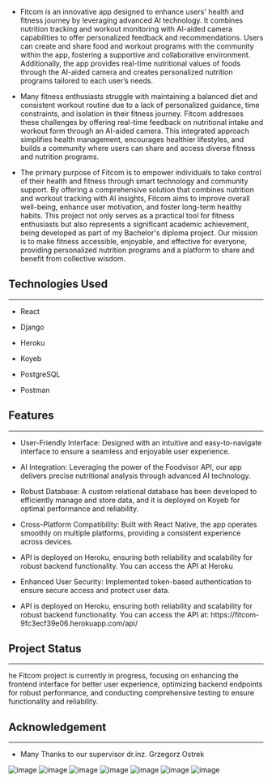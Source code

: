 <ul>
<li>Fitcom is an innovative app designed to enhance users' health and fitness journey by leveraging advanced AI technology. It combines nutrition tracking and workout monitoring with AI-aided camera capabilities to offer personalized feedback and recommendations. Users can create and share food and workout programs with the community within the app, fostering a supportive and collaborative environment. Additionally, the app provides real-time nutritional values of foods through the AI-aided camera and creates personalized nutrition programs tailored to each user’s needs.</li>
</ul><ul>
<li>Many fitness enthusiasts struggle with maintaining a balanced diet and consistent workout routine due to a lack of personalized guidance, time constraints, and isolation in their fitness journey. Fitcom addresses these challenges by offering real-time feedback on nutritional intake and workout form through an AI-aided camera. This integrated approach simplifies health management, encourages healthier lifestyles, and builds a community where users can share and access diverse fitness and nutrition programs.</li>
</ul><ul>
<li>The primary purpose of Fitcom is to empower individuals to take control of their health and fitness through smart technology and community support. By offering a comprehensive solution that combines nutrition and workout tracking with AI insights, Fitcom aims to improve overall well-being, enhance user motivation, and foster long-term healthy habits. This project not only serves as a practical tool for fitness enthusiasts but also represents a significant academic achievement, being developed as part of my Bachelor's diploma project. Our mission is to make fitness accessible, enjoyable, and effective for everyone, providing personalized nutrition programs and a platform to share and benefit from collective wisdom.</li>
</ul><h2>Technologies Used</h2>
<hr><ul>
<li>React</li>
</ul><ul>
<li>Django</li>
</ul><ul>
<li>Heroku</li>
</ul><ul>
<li>Koyeb</li>
</ul><ul>
<li>PostgreSQL</li>
</ul><ul>
<li>Postman</li>
</ul><h2>Features</h2>
<hr><ul>
<li>User-Friendly Interface: Designed with an intuitive and easy-to-navigate interface to ensure a seamless and enjoyable user experience.</li>
</ul><ul>
<li>AI Integration: Leveraging the power of the Foodvisor API, our app delivers precise nutritional analysis through advanced AI technology.</li>
</ul><ul>
<li>Robust Database: A custom relational database has been developed to efficiently manage and store data, and it is deployed on Koyeb for optimal performance and reliability.</li>
</ul><ul>
<li>Cross-Platform Compatibility: Built with React Native, the app operates smoothly on multiple platforms, providing a consistent experience across devices.</li>
</ul><ul>
<li>API is deployed on Heroku, ensuring both reliability and scalability for robust backend functionality. You can access the API at Heroku</li>
</ul><ul>
<li>Enhanced User Security: Implemented token-based authentication to ensure secure access and protect user data.</li>
</ul><ul>
<li>API is deployed on Heroku, ensuring both reliability and scalability for robust backend functionality. You can access the API at: https://fitcom-9fc3ecf39e06.herokuapp.com/api/</li>
</ul><h2>Project Status</h2>
<hr><p>he Fitcom project is currently in progress, focusing on enhancing the frontend interface for better user experience, optimizing backend endpoints for robust performance, and conducting comprehensive testing to ensure functionality and reliability.</p><h2>Acknowledgement</h2>
<hr><ul>
<li>Many Thanks to our supervisor dr.inz. Grzegorz Ostrek</li>
</ul>

![image](https://github.com/user-attachments/assets/af2083b3-9965-4c8f-be73-d016157bb0f5)
![image](https://github.com/user-attachments/assets/de351feb-d070-434c-b77d-d97eb79c393b)
![image](https://github.com/user-attachments/assets/1d7106a0-7415-47a6-81ef-f14aeae756db)
![image](https://github.com/user-attachments/assets/48eb6999-0004-4953-a40d-65d9c332fec8)
![image](https://github.com/user-attachments/assets/82a56c87-f691-4453-8e3d-27f79422ec3f)
![image](https://github.com/user-attachments/assets/0454d05a-c60e-4919-b463-2bea882034d4)
![image](https://github.com/user-attachments/assets/5e828887-0eb8-4e5c-bb54-c21ea7ba82b6)







